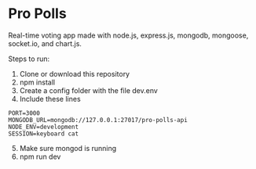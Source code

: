 # Pro Polls
Real-time voting app made with node.js, express.js, mongodb, mongoose, socket.io, and chart.js.

Steps to run:
1. Clone or download this repository
2. npm install
3. Create a config folder with the file dev.env
4. Include these lines
```
PORT=3000
MONGODB_URL=mongodb://127.0.0.1:27017/pro-polls-api
NODE_ENV=development
SESSION=keyboard cat
```
5. Make sure mongod is running
6. npm run dev